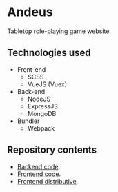 # Andeus
Tabletop role-playing game website.

## Technologies used
  * Front-end
    * SCSS
    * VueJS (Vuex)
  * Back-end
    * NodeJS
    * ExpressJS
    * MongoDB
  * Bundler
    * Webpack

## Repository contents
  * [Backend code](https://github.com/Eilhard/andeus/tree/master/backend "Server-side").
  * [Frontend code](https://github.com/Eilhard/andeus/tree/master/frontend "Client-side").
  * [Frontend distributive](https://github.com/Eilhard/andeus/tree/master/frontend/public "Client-side").
